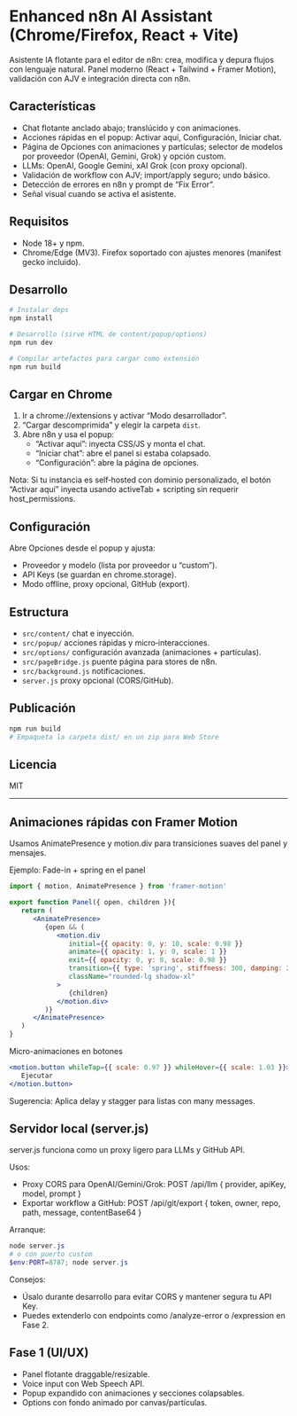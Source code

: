 # Enhanced n8n AI Assistant (Chrome/Firefox, React + Vite)

Asistente IA flotante para el editor de n8n: crea, modifica y depura flujos con lenguaje natural. Panel moderno (React + Tailwind + Framer Motion), validación con AJV e integración directa con n8n.

## Características
- Chat flotante anclado abajo; translúcido y con animaciones.
- Acciones rápidas en el popup: Activar aquí, Configuración, Iniciar chat.
- Página de Opciones con animaciones y partículas; selector de modelos por proveedor (OpenAI, Gemini, Grok) y opción custom.
- LLMs: OpenAI, Google Gemini, xAI Grok (con proxy opcional).
- Validación de workflow con AJV; import/apply seguro; undo básico.
- Detección de errores en n8n y prompt de “Fix Error”.
- Señal visual cuando se activa el asistente.

## Requisitos
- Node 18+ y npm.
- Chrome/Edge (MV3). Firefox soportado con ajustes menores (manifest gecko incluido).

## Desarrollo
```powershell
# Instalar deps
npm install

# Desarrollo (sirve HTML de content/popup/options)
npm run dev

# Compilar artefactos para cargar como extensión
npm run build
```

## Cargar en Chrome
1. Ir a chrome://extensions y activar “Modo desarrollador”.
2. “Cargar descomprimida” y elegir la carpeta `dist`.
3. Abre n8n y usa el popup:
   - “Activar aquí”: inyecta CSS/JS y monta el chat.
   - “Iniciar chat”: abre el panel si estaba colapsado.
   - “Configuración”: abre la página de opciones.

Nota: Si tu instancia es self‑hosted con dominio personalizado, el botón “Activar aquí” inyecta usando activeTab + scripting sin requerir host_permissions.

## Configuración
Abre Opciones desde el popup y ajusta:
- Proveedor y modelo (lista por proveedor u “custom”).
- API Keys (se guardan en chrome.storage).
- Modo offline, proxy opcional, GitHub (export).

## Estructura
- `src/content/` chat e inyección.
- `src/popup/` acciones rápidas y micro‑interacciones.
- `src/options/` configuración avanzada (animaciones + partículas).
- `src/pageBridge.js` puente página para stores de n8n.
- `src/background.js` notificaciones.
- `server.js` proxy opcional (CORS/GitHub).

## Publicación
```powershell
npm run build
# Empaqueta la carpeta dist/ en un zip para Web Store
```

## Licencia
MIT

---

## Animaciones rápidas con Framer Motion

Usamos AnimatePresence y motion.div para transiciones suaves del panel y mensajes.

Ejemplo: Fade-in + spring en el panel

```jsx
import { motion, AnimatePresence } from 'framer-motion'

export function Panel({ open, children }){
   return (
      <AnimatePresence>
         {open && (
            <motion.div
               initial={{ opacity: 0, y: 10, scale: 0.98 }}
               animate={{ opacity: 1, y: 0, scale: 1 }}
               exit={{ opacity: 0, y: 8, scale: 0.98 }}
               transition={{ type: 'spring', stiffness: 300, damping: 24 }}
               className="rounded-lg shadow-xl"
            >
               {children}
            </motion.div>
         )}
      </AnimatePresence>
   )
}
```

Micro-animaciones en botones

```jsx
<motion.button whileTap={{ scale: 0.97 }} whileHover={{ scale: 1.03 }}>
   Ejecutar
</motion.button>
```

Sugerencia: Aplica delay y stagger para listas con many messages.

## Servidor local (server.js)

server.js funciona como un proxy ligero para LLMs y GitHub API.

Usos:

- Proxy CORS para OpenAI/Gemini/Grok: POST /api/llm { provider, apiKey, model, prompt }
- Exportar workflow a GitHub: POST /api/git/export { token, owner, repo, path, message, contentBase64 }

Arranque:

```powershell
node server.js
# o con puerto custom
$env:PORT=8787; node server.js
```

Consejos:

- Úsalo durante desarrollo para evitar CORS y mantener segura tu API Key.
- Puedes extenderlo con endpoints como /analyze-error o /expression en Fase 2.

## Fase 1 (UI/UX)

- Panel flotante draggable/resizable.
- Voice input con Web Speech API.
- Popup expandido con animaciones y secciones colapsables.
- Options con fondo animado por canvas/partículas.
